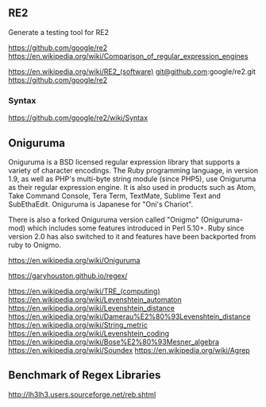 
<!--
-->

RE2
----

Generate a testing tool for RE2

https://github.com/google/re2
https://en.wikipedia.org/wiki/Comparison_of_regular_expression_engines

https://en.wikipedia.org/wiki/RE2_(software)
git@github.com:google/re2.git
https://github.com/google/re2

### Syntax

https://github.com/google/re2/wiki/Syntax

Oniguruma
---------

Oniguruma is a BSD licensed regular expression library that supports
a variety of character encodings. The Ruby programming language,
in version 1.9, as well as PHP's multi-byte string module (since
PHP5), use Oniguruma as their regular expression engine. It is
also used in products such as Atom, Take Command Console, Tera
Term, TextMate, Sublime Text and SubEthaEdit. Oniguruma is Japanese
for "Oni's Chariot".

There is also a forked Oniguruma version called "Onigmo" (Oniguruma-mod)
which includes some features introduced in Perl 5.10+. Ruby since
version 2.0 has also switched to it and features have been
backported from ruby to Onigmo.

https://en.wikipedia.org/wiki/Oniguruma

https://garyhouston.github.io/regex/

https://en.wikipedia.org/wiki/TRE_(computing)
https://en.wikipedia.org/wiki/Levenshtein_automaton
https://en.wikipedia.org/wiki/Levenshtein_distance
https://en.wikipedia.org/wiki/Damerau%E2%80%93Levenshtein_distance
https://en.wikipedia.org/wiki/String_metric
https://en.wikipedia.org/wiki/Levenshtein_coding
https://en.wikipedia.org/wiki/Bose%E2%80%93Mesner_algebra
https://en.wikipedia.org/wiki/Soundex
https://en.wikipedia.org/wiki/Agrep

Benchmark of Regex Libraries
----------------------------

http://lh3lh3.users.sourceforge.net/reb.shtml

<!-- vim: set autoindent expandtab sw=4 syntax=markdown: -->
